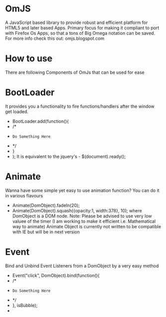OmJS
====

A JavaScript based library to provide robust and efficient platform for HTML5 and later based Apps.
Primary focus for making it compliant to port with Firefox Os Apps, so that a tons of Big Omega notation can be saved.
For more info check this out:
omjs.blogspot.com

How to use
==========

There are following Components of OmJs that can be used for ease

  BootLoader
  ==========
  It provides you a functionality to fire functions/handlers after the window get loaded.
  - BootLoader.add(function(){
  -   /*
  -     Do Something Here
  -   */
  - }
  - );
  It is equivalent to the jquery's - $(document).ready();

  Animate
  =======
  Wanna have some simple yet easy to use animation function? You can do it in various flavours
  
  - Animate(DomObject).fadeIn(20);
  - Animate(DomObject).squash({opacity:1, width:378}, 10);
  where DomObject is a DOM node.
  Note: Please be advised to use very low valuee of the timer (I am working to make it efficient i.e. Mathematical way to animate)
        Animate Object is currently not written to be compatible with IE but will be in next version

  Event
  =====
  Bind and Unbind Event Listeners from a DomObject by a very easy method
  - Event("click", DomObject).bind(function(){
  -   /*
  -     Do Something Here
  -   */
  - }, isBubble);
  - 
